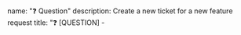 name: "❓ Question"
description: Create a new ticket for a new feature request
title: "❓ [QUESTION] - <title>"
labels: [
  "question"
]
body:
  - type: textarea
    id: question
    attributes:
      label: "Question"
      description: What your question
    validations:
      required: true